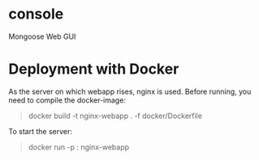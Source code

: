 # console
Mongoose Web GUI

# Deployment with Docker
As the server on which webapp rises, nginx is used.
Before running, you need to compile the docker-image:
>docker build -t nginx-webapp . -f docker/Dockerfile 

To start the server:
>docker run -p <network port>:<container port> nginx-webapp
